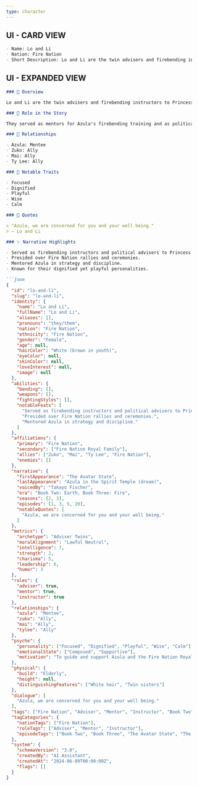 ```yaml
---
type: character
---
```


## UI - CARD VIEW

```md
- Name: Lo and Li
- Nation: Fire Nation
- Short Description: Lo and Li are the twin advisers and firebending instructors to Princess Azula. Though not firebenders themselves, they are respected for their wisdom, strategy, and mentorship within the Fire Nation.
```

## UI - EXPANDED VIEW

```md
### 📖 Overview

Lo and Li are the twin advisers and firebending instructors to Princess Azula. Though not firebenders themselves, they are respected for their wisdom, strategy, and mentorship within the Fire Nation. They are known for their dignified yet playful personalities and for being the first known nonbender firebending teachers in the Avatar franchise.

### 🧩 Role in the Story

They served as mentors for Azula's firebending training and as political advisers to the Fire Nation Royal Family. The sisters spent much of their lives at their Ember Island beach house, escaping the chaos of the Fire Nation Capital. They accompanied Azula on her journey to the Earth Kingdom and played a key role in her strategies, presiding over rallies and offering wisdom to the younger generation.

### 🤝 Relationships

- Azula: Mentee
- Zuko: Ally
- Mai: Ally
- Ty Lee: Ally

### 🌟 Notable Traits

- Focused
- Dignified
- Playful
- Wise
- Calm

### 💬 Quotes

> "Azula, we are concerned for you and your well being."
> — Lo and Li

### ✨ Narrative Highlights

- Served as firebending instructors and political advisers to Princess Azula.
- Presided over Fire Nation rallies and ceremonies.
- Mentored Azula in strategy and discipline.
- Known for their dignified yet playful personalities.

```json
{
  "id": "lo-and-li",
  "slug": "lo-and-li",
  "identity": {
    "name": "Lo and Li",
    "fullName": "Lo and Li",
    "aliases": [],
    "pronouns": "they/them",
    "nation": "Fire Nation",
    "ethnicity": "Fire Nation",
    "gender": "Female",
    "age": null,
    "hairColor": "White (brown in youth)",
    "eyeColor": null,
    "skinColor": null,
    "loveInterest": null,
    "image": null
  },
  "abilities": {
    "bending": [],
    "weapons": [],
    "fightingStyles": [],
    "notableFeats": [
      "Served as firebending instructors and political advisers to Princess Azula.",
      "Presided over Fire Nation rallies and ceremonies.",
      "Mentored Azula in strategy and discipline."
    ]
  },
  "affiliations": {
    "primary": "Fire Nation",
    "secondary": ["Fire Nation Royal Family"],
    "allies": ["Zuko", "Mai", "Ty Lee", "Fire Nation"],
    "enemies": []
  },
  "narrative": {
    "firstAppearance": "The Avatar State",
    "lastAppearance": "Azula in the Spirit Temple (dream)",
    "voicedBy": "Takayo Fischer",
    "era": "Book Two: Earth, Book Three: Fire",
    "seasons": [2, 3],
    "episodes": [1, 3, 5, 20],
    "notableQuotes": [
      "Azula, we are concerned for you and your well being."
    ]
  },
  "metrics": {
    "archetype": "Adviser Twins",
    "moralAlignment": "Lawful Neutral",
    "intelligence": 7,
    "strength": 2,
    "charisma": 5,
    "leadership": 6,
    "humor": 3
  },
  "roles": {
    "adviser": true,
    "mentor": true,
    "instructor": true
  },
  "relationships": {
    "azula": "Mentee",
    "zuko": "Ally",
    "mai": "Ally",
    "tylee": "Ally"
  },
  "psyche": {
    "personality": ["Focused", "Dignified", "Playful", "Wise", "Calm"],
    "emotionalState": ["Composed", "Supportive"],
    "motivation": "To guide and support Azula and the Fire Nation Royal Family."
  },
  "physical": {
    "build": "Elderly",
    "height": null,
    "distinguishingFeatures": ["White hair", "Twin sisters"]
  },
  "dialogue": [
    "Azula, we are concerned for you and your well being."
  ],
  "tags": ["Fire Nation", "Adviser", "Mentor", "Instructor", "Book Two", "Book Three", "The Avatar State", "The Beach"],
  "tagCategories": {
    "nationTags": ["Fire Nation"],
    "roleTags": ["Adviser", "Mentor", "Instructor"],
    "episodeTags": ["Book Two", "Book Three", "The Avatar State", "The Beach"]
  },
  "system": {
    "schemaVersion": "3.0",
    "createdBy": "AI Assistant",
    "createdAt": "2024-06-09T00:00:00Z",
    "flags": []
  }
}
```
